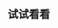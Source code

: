 <html lang="en">
<head>
    <meta charset="UTF-8">
    <title>邵先生的博客</title>
</head>
<body>
     <h2>试试看看</h2>

</body>
</html>
